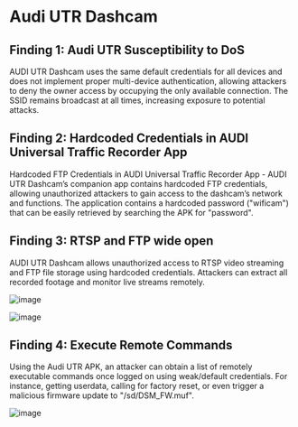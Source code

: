 # Audi UTR Dashcam

## Finding 1: Audi UTR Susceptibility to DoS
AUDI UTR Dashcam uses the same default credentials for all devices and does not implement proper multi-device authentication, allowing attackers to deny the owner access by occupying the only available connection. The SSID remains broadcast at all times, increasing exposure to potential attacks.

## Finding 2: Hardcoded Credentials in AUDI Universal Traffic Recorder App
Hardcoded FTP Credentials in AUDI Universal Traffic Recorder App - AUDI UTR Dashcam’s companion app contains hardcoded FTP credentials, allowing unauthorized attackers to gain access to the dashcam’s network and functions.
The application contains a hardcoded password ("wificam") that can be easily retrieved by searching the APK for "password".

## Finding 3: RTSP and FTP wide open
AUDI UTR Dashcam allows unauthorized access to RTSP video streaming and FTP file storage using hardcoded credentials. Attackers can extract all recorded footage and monitor live streams remotely.

![image](https://github.com/user-attachments/assets/13a682a1-dcbe-4fd2-9f60-066d7ab7f888)

![image](https://github.com/user-attachments/assets/add1fc09-ca7c-4d01-a9be-8a713d9e1032)


## Finding 4: Execute Remote Commands
Using the Audi UTR APK, an attacker can obtain a list of remotely executable commands once logged on using weak/default credentials. For instance, getting userdata, calling for factory reset, or even trigger a malicious firmware update to "/sd/DSM_FW.muf".

![image](https://github.com/user-attachments/assets/2623a67a-a649-435a-a927-044e060811b4)
